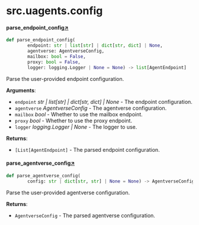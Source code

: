 

# src.uagents.config



#### parse_endpoint_config[↗](https://github.com/fetchai/uAgents/blob/main/python/src/uagents/config.py#L61)
```python
def parse_endpoint_config(
        endpoint: str | list[str] | dict[str, dict] | None,
        agentverse: AgentverseConfig,
        mailbox: bool = False,
        proxy: bool = False,
        logger: logging.Logger | None = None) -> list[AgentEndpoint]
```

Parse the user-provided endpoint configuration.

**Arguments**:

- `endpoint` _str | list[str] | dict[str, dict] | None_ - The endpoint configuration.
- `agentverse` _AgentverseConfig_ - The agentverse configuration.
- `mailbox` _bool_ - Whether to use the mailbox endpoint.
- `proxy` _bool_ - Whether to use the proxy endpoint.
- `logger` _logging.Logger | None_ - The logger to use.
  

**Returns**:

- `[List[AgentEndpoint]` - The parsed endpoint configuration.



#### parse_agentverse_config[↗](https://github.com/fetchai/uAgents/blob/main/python/src/uagents/config.py#L116)
```python
def parse_agentverse_config(
        config: str | dict[str, str] | None = None) -> AgentverseConfig
```

Parse the user-provided agentverse configuration.

**Returns**:

- `AgentverseConfig` - The parsed agentverse configuration.

